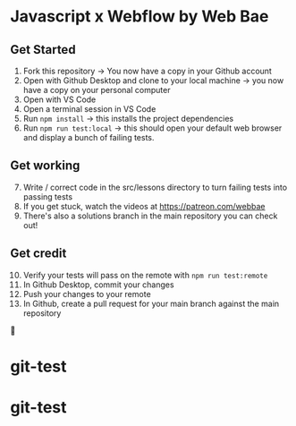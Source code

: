 # Javascript x Webflow by Web Bae

## Get Started
1. Fork this repository -> You now have a copy in your Github account
2. Open with Github Desktop and clone to your local machine -> you now have a copy on your personal computer
3. Open with VS Code
4. Open a terminal session in VS Code
5. Run `npm install` -> this installs the project dependencies
6. Run `npm run test:local` -> this should open your default web browser and display a bunch of failing tests.

## Get working
7. Write / correct code in the src/lessons directory to turn failing tests into passing tests
8. If you get stuck, watch the videos at https://patreon.com/webbae
9. There's also a solutions branch in the main repository you can check out!

## Get credit
10. Verify your tests will pass on the remote with `npm run test:remote`
11. In Github Desktop, commit your changes
12. Push your changes to your remote
13. In Github, create a pull request for your main branch against the main repository

🥳
# git-test
# git-test
